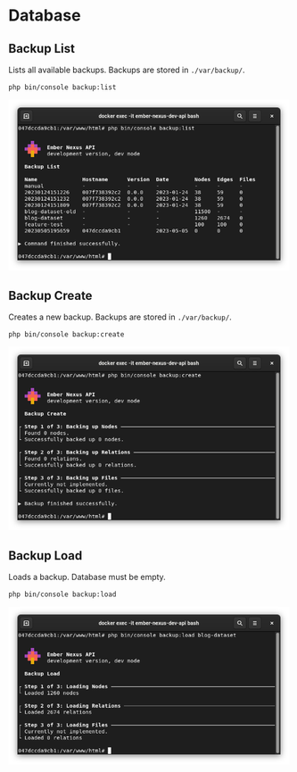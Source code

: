 # Database

## Backup List

Lists all available backups. Backups are stored in `./var/backup/`.

```bash
php bin/console backup:list
```

![Screenshot of a terminal running the backup:list command](../assets/command-backup-list.png)

## Backup Create

Creates a new backup. Backups are stored in `./var/backup/`.

```bash
php bin/console backup:create
```

![Screenshot of a terminal running the backup:create command](../assets/command-backup-create.png)


## Backup Load

Loads a backup. Database must be empty.

```bash
php bin/console backup:load
```

![Screenshot of a terminal running the backup:load command](../assets/command-backup-load.png)
